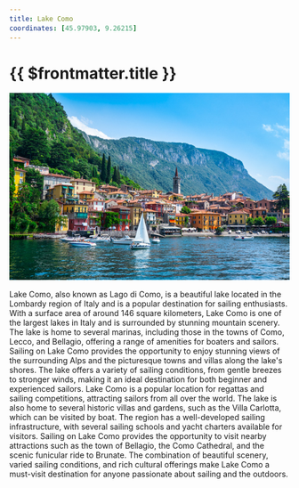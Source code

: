 ```yaml
---
title: Lake Como
coordinates: [45.97903, 9.26215]
---
```

# {{ $frontmatter.title }}

![Main image](../img/planned/lake-como.jpg)

Lake Como, also known as Lago di Como, is a beautiful lake located in the Lombardy region of Italy and is a popular destination for sailing enthusiasts. With a surface area of around 146 square kilometers, Lake Como is one of the largest lakes in Italy and is surrounded by stunning mountain scenery. The lake is home to several marinas, including those in the towns of Como, Lecco, and Bellagio, offering a range of amenities for boaters and sailors. Sailing on Lake Como provides the opportunity to enjoy stunning views of the surrounding Alps and the picturesque towns and villas along the lake's shores. The lake offers a variety of sailing conditions, from gentle breezes to stronger winds, making it an ideal destination for both beginner and experienced sailors. Lake Como is a popular location for regattas and sailing competitions, attracting sailors from all over the world. The lake is also home to several historic villas and gardens, such as the Villa Carlotta, which can be visited by boat. The region has a well-developed sailing infrastructure, with several sailing schools and yacht charters available for visitors.
Sailing on Lake Como provides the opportunity to visit nearby attractions such as the town of Bellagio, the Como Cathedral, and the scenic funicular ride to Brunate. The combination of beautiful scenery, varied sailing conditions, and rich cultural offerings make Lake Como a must-visit destination for anyone passionate about sailing and the outdoors.